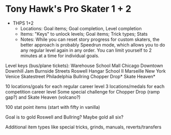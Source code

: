 # Tony Hawk's Pro Skater 1 + 2

- THPS 1+2
    - Locations: Goal items; Goal completion, Level completion
    - Items: "Keys" to unlock levels; Goal items; Trick types; Stats
    - Notes: While you can reset story progress for custom skaters, the better approach is probably Speedrun mode, which allows you to do any regular level again in any order. You can limit yourself to 2 minutes at a time for individual goals.

Level keys (bus/plane tickets):
Warehouse
School
Mall
Chicago
Downtown
Downhill Jam
Burnside
Streets
Roswell
Hangar
School II
Marseille
New York
Venice
Skatestreet
Philadelphia
Bullring
Chopper Drop*
Skate Heaven*

10 locations/goals for each regular career level
3 locations/medals for each competition career level
Some special challenge for Chopper Drop (ramp gap?) and Skate Heaven (volcano?)

100 stat point items (start with fifty in vanilla)

Goal is to gold Roswell and Bullring? Maybe gold all six?

Additional item types like special tricks, grinds, manuals, reverts/transfers
